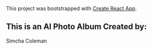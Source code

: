 This project was bootstrapped with [Create React App](https://github.com/facebook/create-react-app).

## This is an AI Photo Album Created by:
Simcha Coleman
